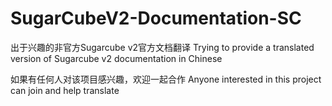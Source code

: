 # SugarCubeV2-Documentation-SC

出于兴趣的非官方Sugarcube v2官方文档翻译  Trying to provide a translated version of Sugarcube v2 documentation in Chinese

如果有任何人对该项目感兴趣，欢迎一起合作  Anyone interested in this project can join and help translate
